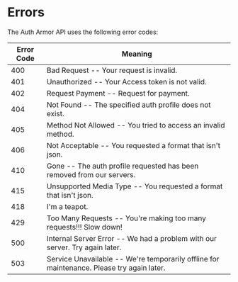 # Errors

The Auth Armor API uses the following error codes:


Error Code | Meaning
---------- | -------
400 | Bad Request -- Your request is invalid.
401 | Unauthorized -- Your Access token is not valid.
402 | Request Payment -- Request for payment.
404 | Not Found -- The specified auth profile does not exist.
405 | Method Not Allowed -- You tried to access an invalid method.
406 | Not Acceptable -- You requested a format that isn't json.
410 | Gone -- The auth profile requested has been removed from our servers.
415 | Unsupported Media Type -- You requested a format that isn't json.
418 | I'm a teapot.
429 | Too Many Requests -- You're making too many requests!!! Slow down!
500 | Internal Server Error -- We had a problem with our server. Try again later.
503 | Service Unavailable -- We're temporarily offline for maintenance. Please try again later.
